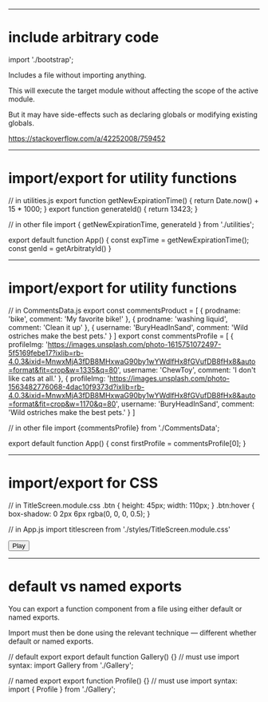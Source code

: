 

-------------------------------------------------------

# include arbitrary code

import './bootstrap';

Includes a file without importing anything.

This will execute the target module without affecting the scope of the active module.

But it may have side-effects such as declaring globals or modifying existing globals.

https://stackoverflow.com/a/42252008/759452

-------------------------------------------------------

# import/export for utility functions

// in utilities.js
export function getNewExpirationTime() {
  return Date.now() + 15 * 1000;
}
export function generateId() {
  return 13423;
}

// in other file
import { getNewExpirationTime, generateId } from './utilities';

export default function App() {
	const expTime = getNewExpirationTime();
	const genId = getArbitratyId()
}

-------------------------------------------------------

# import/export for utility functions

// in CommentsData.js
export const commentsProduct = [
  {
    prodname: 'bike',
    comment: 'My favorite bike!'
  },
  {
    prodname: 'washing liquid',
    comment: 'Clean it up'
  },
  {
    username: 'BuryHeadInSand',
    comment: 'Wild ostriches make the best pets.'
  }
]
export const commentsProfile = [
  {
    profileImg: 'https://images.unsplash.com/photo-1615751072497-5f5169febe17?ixlib=rb-4.0.3&ixid=MnwxMjA3fDB8MHxwaG90by1wYWdlfHx8fGVufDB8fHx8&auto=format&fit=crop&w=1335&q=80',
    username: 'ChewToy',
    comment: 'I don\'t like cats at all.'
  },
  {
    profileImg: 'https://images.unsplash.com/photo-1563482776068-4dac10f9373d?ixlib=rb-4.0.3&ixid=MnwxMjA3fDB8MHxwaG90by1wYWdlfHx8fGVufDB8fHx8&auto=format&fit=crop&w=1170&q=80',
    username: 'BuryHeadInSand',
    comment: 'Wild ostriches make the best pets.'
  }
]

// in other file
import {commentsProfile} from './CommentsData';

export default function App() {
	const firstProfile = commentsProfile[0];
}

-------------------------------------------------------

# import/export for CSS

// in TitleScreen.module.css
.btn {
  height: 45px;
  width: 110px;
}
.btn:hover {
  box-shadow: 0 2px 6px rgba(0, 0, 0, 0.5);
}

// in App.js
import titlescreen from './styles/TitleScreen.module.css'

<button className={titlescreen.btn}>Play</button>

-------------------------------------------------------

# default vs named exports

You can export a function component from a file using either default or named exports.

Import must then be done using the relevant technique — different whether default or named exports.

// default export
export default function Gallery() {}
// must use import syntax:
import Gallery from './Gallery';

// named export
export function Profile() {}
// must use import syntax:
import { Profile } from './Gallery';

